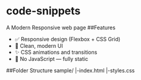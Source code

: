 # code-snippets
 A Modern Responsive web page 
##Features
- ✅ Responsive design (Flexbox + CSS Grid)
- 🎨 Clean, modern UI
- ✨ CSS animations and transitions
- 🚫 No JavaScript — fully static

##Folder Structure
sample/
|-index.html
|-styles.css
